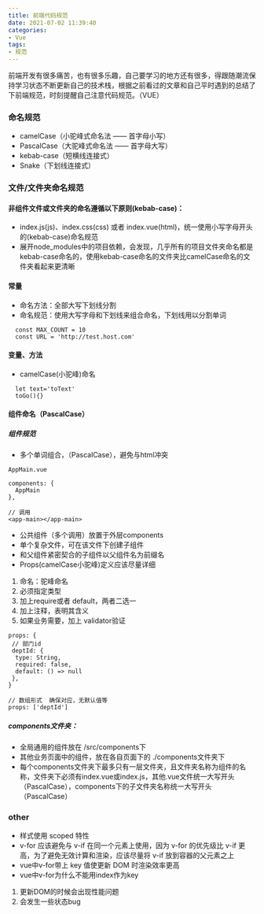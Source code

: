 ```yaml
---
title: 前端代码规范
date: 2021-07-02 11:39:40
categories:
- Vue
tags:
- 规范
---
```


前端开发有很多痛苦，也有很多乐趣，自己要学习的地方还有很多，得跟随潮流保持学习状态不断更新自己的技术栈，根据之前看过的文章和自己平时遇到的总结了下前端规范，时刻提醒自己注意代码规范。（VUE）
<!--more-->
### 命名规范
- camelCase（小驼峰式命名法 —— 首字母小写）
- PascalCase（大驼峰式命名法 —— 首字母大写）
- kebab-case（短横线连接式）
- Snake（下划线连接式）

### 文件/文件夹命名规范
#### 非组件文件或文件夹的命名遵循以下原则(kebab-case)：
- index.js(js)、index.css(css) 或者 index.vue(html)，统一使用小写字母开头的(kebab-case)命名规范
- 展开node_modules中的项目依赖，会发现，几乎所有的项目文件夹命名都是 kebab-case命名的，使用kebab-case命名的文件夹比camelCase命名的文件夹看起来更清晰

#### 常量
- 命名方法：全部大写下划线分割
- 命名规范：使用大写字母和下划线来组合命名，下划线用以分割单词
```
  const MAX_COUNT = 10
  const URL = 'http://test.host.com'
```
#### 变量、方法
- camelCase(小驼峰)命名
```
  let text='toText'
  toGo(){}
```

#### 组件命名（PascalCase）
##### 组件规范
- 多个单词组合，（PascalCase），避免与html冲突
```
AppMain.vue

components: {
  AppMain
},

// 调用
<app-main></app-main>
```
- 公共组件（多个调用）放置于外层components
- 单个复杂文件，可在该文件下创建子组件
- 和父组件紧密契合的子组件以父组件名为前缀名
- Props(camelCase小驼峰)定义应该尽量详细
 1. 命名：驼峰命名
 2. 必须指定类型
 3. 加上require或者 default，两者二选一
 4. 加上注释，表明其含义
 5. 如果业务需要，加上 validator验证
 ```
 props: {
  // 部门id
  deptId: {
   type: String,
   required: false,
   default: () => null
  },
 }
 
 // 数组形式  确保对应，无默认值等
 props: ['deptId']
 ```
##### components文件夹：
- 全局通用的组件放在 /src/components下
- 其他业务页面中的组件，放在各自页面下的 ./components文件夹下
- 每个components文件夹下最多只有一层文件夹，且文件夹名称为组件的名称，文件夹下必须有index.vue或index.js，其他.vue文件统一大写开头（PascalCase），components下的子文件夹名称统一大写开头（PascalCase）

### other
- 样式使用 scoped 特性
- v-for 应该避免与 v-if 在同一个元素上使用，因为 v-for 的优先级比 v-if 更高，为了避免无效计算和渲染，应该尽量将 v-if 放到容器的父元素之上
- vue中v-for带上 key 值使更新 DOM 时渲染效率更高
- vue中v-for为什么不能用index作为key
 1. 更新DOM的时候会出现性能问题
 2. 会发生一些状态bug
   